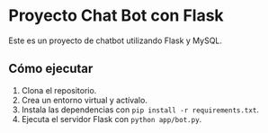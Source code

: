 # Proyecto Chat Bot con Flask

Este es un proyecto de chatbot utilizando Flask y MySQL.

## Cómo ejecutar

1. Clona el repositorio.
2. Crea un entorno virtual y actívalo.
3. Instala las dependencias con `pip install -r requirements.txt`.
4. Ejecuta el servidor Flask con `python app/bot.py`.
